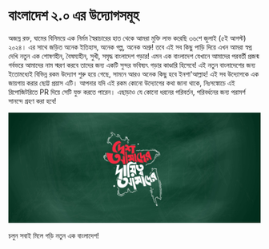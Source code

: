 # বাংলাদেশ ২.০ এর উদ্যোগসমূহ

অজস্র রক্ত, ঘামের বিনিময়ে এক নির্মম স্বৈরাচারের হাত থেকে আমরা মুক্তি লাভ করেছি ৩৬শে জুলাই (৫ই আগস্ট) ২০২৪। এর সাথে জড়িত অনেক ইতিহাস, অনেক গল্প, অনেক অশ্রু! 
তবে এই সব কিছু পাড়ি দিয়ে এখন আমরা স্বপ্ন দেখি নতুন এক শোষণহীন, বৈষম্যহীন, সুখী, সমৃদ্ধ বাংলাদেশ গড়ার! 
এমন এক বাংলাদেশ যেখানে আমাদের পরবর্তী প্রজন্ম গর্বভরে আমাদের নাম স্মরণ করবে তাদের জন্য একটি সুন্দর ভবিষ্যৎ গড়ার কাণ্ডারি হিসেবে! 
এই নতুন বাংলাদেশের জন্য ইতোমধ্যেই বিভিন্ন রকম উদ্যোগ শুরু হয়ে গেছে, সামনে আরও অনেক কিছু হবে ইনশা'আল্লাহ! 
এই সব উদ্যোগকে এক জায়গায় করার ছোট্ট প্রয়াস এটি। 
আপনার যদি এই রকম কোনো উদ্যোগের কথা জানা থাকে, নিঃসঙ্কোচে এই রিপোজিটরিতে PR দিয়ে সেটি যুক্ত করতে পারেন। এছাড়াও যে কোনো ধরনের পরিবর্তন, পরিবর্ধনের জন্য পরামর্শ সানন্দে গ্রহণ করা হবে! 

![Our country, Our responsibility](./images/banner.jpeg)

চলুন সবাই মিলে গড়ি নতুন এক বাংলাদেশ! 


